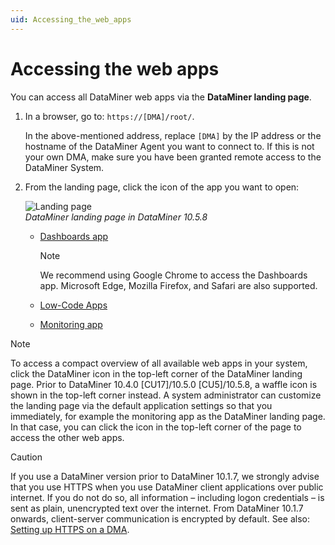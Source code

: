 ```yaml
---
uid: Accessing_the_web_apps
---
```


# Accessing the web apps

You can access all DataMiner web apps via the **DataMiner landing page**.

1. In a browser, go to: `https://[DMA]/root/`.

   In the above-mentioned address, replace `[DMA]` by the IP address or the hostname of the DataMiner Agent you want to connect to. If this is not your own DMA, make sure you have been granted remote access to the DataMiner System.

1. From the landing page, click the icon of the app you want to open:

   ![Landing page](~/user-guide/images/DataMiner_Landing_Page.png)<br>*DataMiner landing page in DataMiner 10.5.8*

   - [Dashboards app](xref:newR_D)

     > [!NOTE]
     > We recommend using Google Chrome to access the Dashboards app. Microsoft Edge, Mozilla Firefox, and Safari are also supported.

   - [Low-Code Apps](xref:Application_framework)

   - [Monitoring app](xref:The_Monitoring_app_user_interface)

> [!NOTE]
> To access a compact overview of all available web apps in your system, click the DataMiner icon in the top-left corner of the DataMiner landing page. Prior to DataMiner 10.4.0 [CU17]/10.5.0 [CU5]/10.5.8<!--RN 43024-->, a waffle icon is shown in the top-left corner instead.
> A system administrator can customize the landing page via the default application settings so that you immediately, for example the monitoring app as the DataMiner landing page. In that case, you can click the icon in the top-left corner of the page to access the other web apps.

> [!CAUTION]
> If you use a DataMiner version prior to DataMiner 10.1.7, we strongly advise that you use HTTPS when you use DataMiner client applications over public internet. If you do not do so, all information – including logon credentials – is sent as plain, unencrypted text over the internet. From DataMiner 10.1.7 onwards, client-server communication is encrypted by default. See also: [Setting up HTTPS on a DMA](xref:Setting_up_HTTPS_on_a_DMA).
